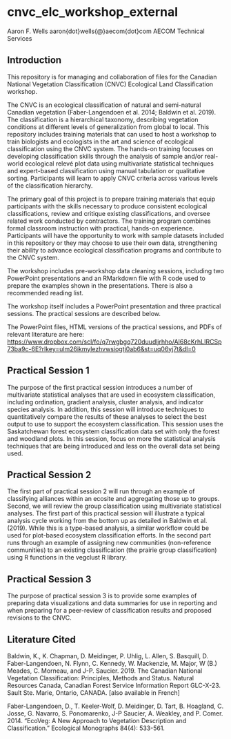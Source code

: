 # cnvc_elc_workshop_external
Aaron F. Wells
aaron{dot}wells{@}aecom{dot}com
AECOM Technical Services

## Introduction
This repository is for managing and collaboration of files for the Canadian National Vegetation Classification (CNVC) Ecological Land Classification workshop.

The CNVC is an ecological classification of natural and semi-natural Canadian vegetation (Faber-Langendoen et al. 2014; Baldwin et al. 2019). The classification is a hierarchical taxonomy, describing vegetation conditions at different levels of generalization from global to local. This repository includes training materials that can used to host a workshop to train biologists and ecologists in the art and science of ecological classification using the CNVC system. The hands-on training focuses on developing classification skills through the analysis of sample and/or real-world ecological relevé plot data using multivariate statistical techniques and expert-based classification using manual tabulation or qualitative sorting. Participants will learn to apply CNVC criteria across various levels of the classification hierarchy. 

The primary goal of this project is to prepare training materials that equip participants with the skills necessary to produce consistent ecological classifications, review and critique existing classifications, and oversee related work conducted by contractors. The training program combines formal classroom instruction with practical, hands-on experience. Participants will have the opportunity to work with sample datasets included in this repository or they may choose to use their own data, strengthening their ability to advance ecological classification programs and contribute to the CNVC system.

The workshop includes pre-workshop data cleaning sessions, including two PowerPoint presentations and an RMarkdown file with R code used to prepare the examples shown in the presentations. There is also a recommended reading list.

The workshop itself includes a PowerPoint presentation and three practical sessions. The practical sessions are described below.

The PowerPoint files, HTML versions of the practical sessions, and PDFs of relevant literature are here: https://www.dropbox.com/scl/fo/q7rwgbgq720duudljrhho/AI68cKrhLIRCSp73ba9c-6E?rlkey=ulm26ikmylezhvwsiogtj0ab6&st=uq06yj7t&dl=0

## Practical Session 1

The purpose of the first practical session introduces a number of multivariate statistical analyses that are used in ecosystem classification, including ordination, gradient analysis, cluster analysis, and indicator species analysis. In addition, this session will introduce techniques to quantitatively compare the results of these analyses to select the best output to use to support the ecosystem classification. This session uses the Saskatchewan forest ecosystem classification data set with only the forest and woodland plots. In this session, focus on more the statistical analysis techniques that are being introduced and less on the overall data set being used.

## Practical Session 2

The first part of practical session 2 will run through an example of classifying alliances within an ecosite and aggregating those up to groups. Second, we will review the group classification using multivariate statistical analyses. The first part of this practical session will illustrate a typical analysis cycle working from the bottom up as detailed in Baldwin et al. (2019). While this is a type-based analysis, a similar workflow could be used for plot-based ecosystem classification efforts. In the second part runs through an example of assigning new communities (non-reference communities) to an existing classification (the prairie group classification) using R functions in the vegclust R library.

## Practical Session 3

The purpose of practical session 3 is to provide some examples of preparing data visualizations and data summaries for use in reporting and when preparing for a peer-review of classification results and proposed revisions to the CNVC.

## Literature Cited
Baldwin, K., K. Chapman, D. Meidinger, P. Uhlig, L. Allen, S. Basquill, D. Faber-Langendoen, N. Flynn, C. Kennedy, W. Mackenzie, M. Major, W (B.) Meades, C. Morneau, and J-P. Saucier. 2019. The Canadian National Vegetation Classification: Principles, Methods and Status. Natural Resources Canada, Canadian Forest Service Information Report GLC-X-23. Sault Ste. Marie, Ontario, CANADA. [also available in French]

Faber-Langendoen, D., T. Keeler-Wolf, D. Meidinger, D. Tart, B. Hoagland, C. Josse, G. Navarro, S. Ponomarenko, J-P Saucier, A. Weakley, and P. Comer. 2014. “EcoVeg: A New Approach to Vegetation Description and Classification.” Ecological Monographs 84(4): 533-561.

